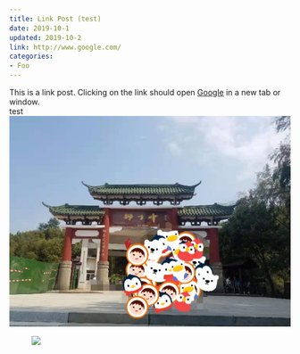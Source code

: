 ```yaml
---
title: Link Post (test)
date: 2019-10-1
updated: 2019-10-2
link: http://www.google.com/
categories:
- Foo
---
```


This is a link post. Clicking on the link should open [Google](http://www.google.com/) in a new tab or window.<br>
test <br>
![pic](/post_image/rukou.jpg)
<figure>
<a><img src="{{site.url}}/post_image/rukou.jpg"></a>
</figure>
